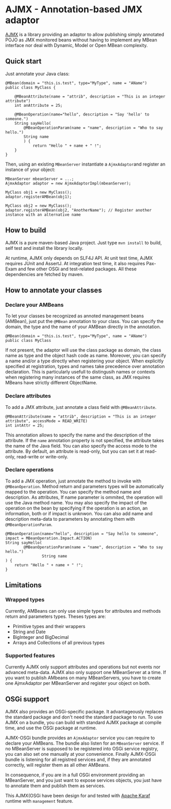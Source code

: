 # AJMX - Annotation-based JMX adaptor

[AJMX](https://github.com/EmilienKia/ajmx) is a library providing an adaptor to allow publishing simply annotated POJO
as JMX monitored beans without having to implement any MBean interface nor deal with Dynamic, Model or Open MBean complexity.

## Quick start

Just annotate your Java class:

    @MBean(domain = "this.is.test", type="MyType", name = "AName")
    public class MyClass {
    
        @MBeanAttribute(name = "attrib", description = "This is an integer attribute")
        int anAttribute = 25;

        @MBeanOperation(name="hello", description = "Say 'hello' to someone.")
        String sayHello(
            @MBeanOperationParam(name = "name", description = "Who to say hello.")
            String name
            ) {
                return "Hello " + name + " !";
        }
    }

Then, using an existing ``MBeanServer`` instantiate a ``AjmxAdaptor``and register an instance of your object:

    MBeanServer mbeanServer = ...;
    AjmxAdaptor adaptor = new AjmxAdaptorImpl(mbeanServer);
    
    MyClass obj1 = new MyClass();
    adaptor.registerAMBean(obj1);
    
    MyClass obj2 = new MyClass();
    adaptor.registerAMBean(obj2, "AnotherName"); // Register another instance with an alternative name

## How to build
AJMX is a pure maven-based Java project.
Just type ``mvn install`` to build, self test and install the library locally.

At runtime, AJMX only depends on SLF4J API.
At unit test time, AJMX requires JUnit and AssertJ. At integration test time, it also requires Pax-Exam and few other OSGi and test-related packages.
All these dependencies are fetched by maven.

## How to annotate your classes

### Declare your AMBeans
To let your classes be recognized as annoted management beans (AMBean), just put the ``@MBean`` annotation to your class.
You can specify the domain, the type and the name of your AMBean directly in the annotation.

    @MBean(domain = "this.is.test", type="MyType", name = "AName")
    public class MyClass

If not present, the adaptor will use the class package as domain, the class name as type and the object hash code as name.
Moreover, you can specify a name and/or a type directly when registering your object. When explicitly specified at registration, types and names take precedence over annotation declaration. This is particularly usefull to distingusih names or contexts when registering many instances of the same class, as JMX requires MBeans have strictly different ObjectName.

### Declare attributes
To add a JMX attribute, just annotate a class field with ``@MBeanAttribute``.

	@MBeanAttribute(name = "attrib", description = "This is an integer attribute", accessMode = READ_WRITE)
	int intAttr = 25;

This annotation allows to specify the name and the description of the attribute. If the ``name`` annotation property is not specified, the attribute takes the name of the Java field.
You can also specify the access mode to the attribute. By default, an attribute is read-only, but you can set it at read-only, read-write or write-only.

### Declare operations
To add a JMX operation, just annotate the method to invoke with ``@MBeanOperation``. Method return and parameters types will be automatically mapped to the operation. You can specify the method name and description. As attributes, If name parameter is ommited, the operation will use the Java method name. You may also specify the impact of the operation on the bean by specifying if the operation is an action, an information, both or if impact is unknwon.
You can also add name and description meta-data to parameters by annotating them with ``@MBeanOperationParam``.

    @MBeanOperation(name="hello", description = "Say hello to someone", impact = MBeanOperation.Impact.ACTION)
    String sayHello(
            @MBeanOperationParam(name = "name", description = "Who to say hello.")
                    String name
    ) {
        return "Hello " + name + " !";
    }

## Limitations

### Wrapped types
Currently, AMBeans can only use simple types for attributes and methods return and parameters types.
Theses types are:
* Primitive types and their wrappers
* String and Date
* BigInteger and BigDecimal
* Arrays and Collections of all previous types

### Supported features
Currently AJMX only support attributes and operations but not events nor advanced meta-data.
AJMX also only support one MBeanServer at a time. If you want to publish AMbeans on many MBeanServers, you have to create one AjmxAdaptor per MBeanServer and register your object on both.

## OSGi support
AJMX also provides an OSGi-specific package. It advantageously replaces the standard package and don't need the standard package to run.
To use AJMX on a bundle, you can build with standard AJMX package at compile time, and use the OSGi package at runtime.

AJMX-OSGi bundle provides an ``AjmxAdaptor`` service you can require to declare your AMBeans.
The bundle also listen for an ``MBeanServer`` service. If no MBeanServer is supposed to be registered into OSGi service registry, you can also set one manually at your convenience.
Finally AJMX-OSGi bundle is listening for all registred services and, if they are annotated correctly, will register them as all other AMBeans.

In consequence, if you are in a full OSGi environment providing an MBeanServer, and you just want to expose services objects, you just have to annotate them and publish them as services.

This AJMX(OSGi have been design for and tested with [Apache Karaf](https://karaf.apache.org) runtime with ``management`` feature.
